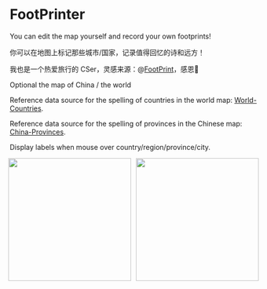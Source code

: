 # FootPrinter
You can edit the map yourself and record your own footprints!

你可以在地图上标记那些城市/国家，记录值得回忆的诗和远方！

我也是一个热爱旅行的 CSer，灵感来源：@[FootPrint](https://github.com/muyuuuu/FootPrint)，感恩🙏

Optional the map of China / the world

Reference data source for the spelling of countries in the world map: [World-Countries](https://github.com/ALIENHHY/FootPrinter/blob/main/World-Countries.txt).

Reference data source for the spelling of provinces in the Chinese map: [China-Provinces](https://github.com/ALIENHHY/FootPrinter/blob/main/China-Provinces.txt).

Display labels when mouse over country/region/province/city.

<figure style="text-align: center;">
  <div style="display: flex; justify-content: center; align-items: center;">
    <img src="https://github.com/user-attachments/assets/45290541-2227-4986-9f94-f2d22374099d" style="height: 250px; width: auto; margin-right: 10px;">
    <img src="https://github.com/user-attachments/assets/a0bc2a43-cddd-48d4-91f0-9597386070e9" style="height: 250px; width: auto;">
  </div>
</figure>
